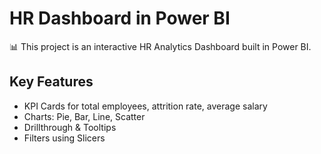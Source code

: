 # HR Dashboard in Power BI

📊 This project is an interactive HR Analytics Dashboard built in Power BI.

## Key Features
- KPI Cards for total employees, attrition rate, average salary
- Charts: Pie, Bar, Line, Scatter
- Drillthrough & Tooltips
- Filters using Slicers


